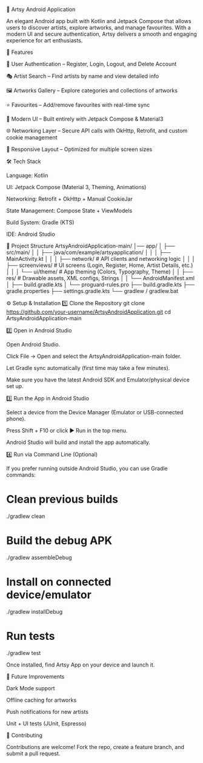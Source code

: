 🎨 Artsy Android Application

An elegant Android app built with Kotlin and Jetpack Compose that allows users to discover artists, explore artworks, and manage favourites. With a modern UI and secure authentication, Artsy delivers a smooth and engaging experience for art enthusiasts.

🚀 Features

🔐 User Authentication – Register, Login, Logout, and Delete Account

🎭 Artist Search – Find artists by name and view detailed info

🖼️ Artworks Gallery – Explore categories and collections of artworks

⭐ Favourites – Add/remove favourites with real-time sync

🎨 Modern UI – Built entirely with Jetpack Compose & Material3

🌐 Networking Layer – Secure API calls with OkHttp, Retrofit, and custom cookie management

📱 Responsive Layout – Optimized for multiple screen sizes

🛠️ Tech Stack

Language: Kotlin

UI: Jetpack Compose (Material 3, Theming, Animations)

Networking: Retrofit + OkHttp + Manual CookieJar

State Management: Compose State + ViewModels

Build System: Gradle (KTS)

IDE: Android Studio

📂 Project Structure
ArtsyAndroidApplication-main/
│── app/
│   ├── src/main/
│   │   ├── java/com/example/artsyapplication/
│   │   │   ├── MainActivity.kt
│   │   │   ├── network/       # API clients and networking logic
│   │   │   ├── screenviews/   # UI screens (Login, Register, Home, Artist Details, etc.)
│   │   │   └── ui/theme/      # App theming (Colors, Typography, Theme)
│   │   ├── res/               # Drawable assets, XML configs, Strings
│   │   └── AndroidManifest.xml
│   ├── build.gradle.kts
│   └── proguard-rules.pro
├── build.gradle.kts
├── gradle.properties
├── settings.gradle.kts
└── gradlew / gradlew.bat

⚙️ Setup & Installation
1️⃣ Clone the Repository
git clone https://github.com/your-username/ArtsyAndroidApplication.git
cd ArtsyAndroidApplication-main

2️⃣ Open in Android Studio

Open Android Studio.

Click File → Open and select the ArtsyAndroidApplication-main folder.

Let Gradle sync automatically (first time may take a few minutes).

Make sure you have the latest Android SDK and Emulator/physical device set up.

3️⃣ Run the App in Android Studio

Select a device from the Device Manager (Emulator or USB-connected phone).

Press Shift + F10 or click ▶️ Run in the top menu.

Android Studio will build and install the app automatically.

4️⃣ Run via Command Line (Optional)

If you prefer running outside Android Studio, you can use Gradle commands:

# Clean previous builds
./gradlew clean

# Build the debug APK
./gradlew assembleDebug

# Install on connected device/emulator
./gradlew installDebug

# Run tests
./gradlew test


Once installed, find Artsy App on your device and launch it.

🔮 Future Improvements

Dark Mode support

Offline caching for artworks

Push notifications for new artists

Unit + UI tests (JUnit, Espresso)

🤝 Contributing

Contributions are welcome! Fork the repo, create a feature branch, and submit a pull request.
